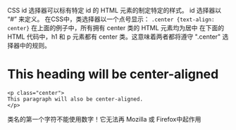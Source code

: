 CSS
id 选择器可以标有特定 id 的 HTML 元素的制定特定的样式。
id 选择器以 “#” 来定义。
在CSS中，类选择器以一个点号显示：
`.center {text-align: center}`
在上面的例子中，所有拥有 center 类的 HTML 元素均为居中
在下面的 HTML 代码中，h1 和 p 元素都有 center 类。这意味着两者都将遵守 ".center" 选择器中的规则。
	<h1 class="center">
	This heading will be center-aligned
	</h1>
	
	<p class="center">
	This paragraph will also be center-aligned.
	</p>
类名的第一个字符不能使用数字！它无法再 Mozilla 或 Firefox中起作用

